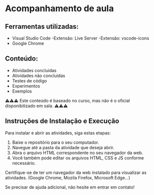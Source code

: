 # Acompanhamento de aula

## Ferramentas utilizadas:
- Visual Studio Code
  -Extensão: Live Server
  -Extensão: vscode-icons
- Google Chrome

## Conteúdo:
- Atividades concluídas
- Atividades não concluídas
- Testes de código
- Experimentos
- Exemplos

⚠⚠⚠ Este conteúdo é baseado no curso, mas não é o oficial disponibilizado em sala. ⚠⚠⚠

## Instruções de Instalação e Execução

Para instalar e abrir as atividades, siga estas etapas:

1. Baixe o repositório para o seu computador.
2. Navegue até a pasta da atividade que deseja abrir.
3. Abra o arquivo HTML correspondente no seu navegador da web.
4. Você também pode editar os arquivos HTML, CSS e JS conforme necessário.

Certifique-se de ter um navegador da web instalado para visualizar as atividades. (Google Chrome, Mozila Firefox, Microsoft Edge...)

Se precisar de ajuda adicional, não hesite em entrar em contato!